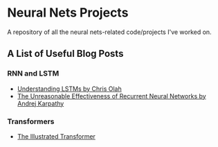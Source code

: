 # Neural Nets Projects
A repository of all the neural nets-related code/projects I've worked on.

## A List of Useful Blog Posts

### RNN and LSTM
- [Understanding LSTMs by Chris Olah](https://colah.github.io/posts/2015-08-Understanding-LSTMs/)
- [The Unreasonable Effectiveness of Recurrent Neural Networks by Andrej Karpathy](http://karpathy.github.io/2015/05/21/rnn-effectiveness/)

### Transformers
- [The Illustrated Transformer](https://jalammar.github.io/illustrated-transformer/)

